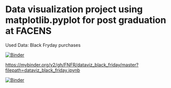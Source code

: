 # Data visualization project using matplotlib.pyplot for post graduation at FACENS

Used Data: Black Fryday purchases

[![Binder](https://mybinder.org/badge_logo.svg)](https://mybinder.org/v2/gh/gustavo-candido-silva/dataviz_black_friday/master)

https://mybinder.org/v2/gh/FNFR/dataviz_black_friday/master?filepath=dataviz_black_friday.ipynb

[![Binder](https://mybinder.org/badge_logo.svg)](https://mybinder.org/v2/gh/FNFR/dataviz_black_friday/master?filepath=dataviz_black_friday.ipynb)
